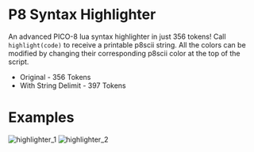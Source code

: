 # P8 Syntax Highlighter
An advanced PICO-8 lua syntax highlighter in just 356 tokens! Call `highlight(code)` to receive a printable p8scii string.
All the colors can be modified by changing their corresponding p8scii color at the top of the script.
- Original - 356 Tokens
- With String Delimit - 397 Tokens
# Examples
![highlighter_1](https://github.com/user-attachments/assets/b5ea9c35-888f-457f-9eb5-bc6b16ffbdcf)
![highlighter_2](https://github.com/user-attachments/assets/cdd96c99-a2cf-413b-8676-fa3d56257d5e)
